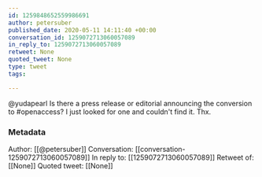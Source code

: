 ```yaml
---
id: 1259848652559986691
author: petersuber
published_date: 2020-05-11 14:11:40 +00:00
conversation_id: 1259072713060057089
in_reply_to: 1259072713060057089
retweet: None
quoted_tweet: None
type: tweet
tags:

---
```


@yudapearl Is there a press release or editorial announcing the conversion to #openaccess? I just looked for one and couldn't find it. Thx.

### Metadata

Author: [[@petersuber]]
Conversation: [[conversation-1259072713060057089]]
In reply to: [[1259072713060057089]]
Retweet of: [[None]]
Quoted tweet: [[None]]
